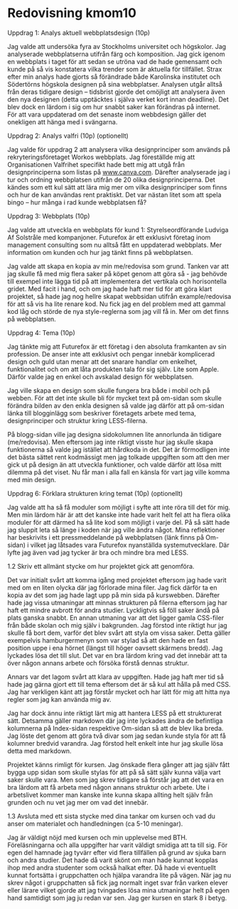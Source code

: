 ---
---
Redovisning kmom10
=========================

Uppdrag 1: Analys aktuell webbplatsdesign (10p)

Jag valde att undersöka fyra av Stockholms universitet och högskolor. Jag analyserade webbplatserna utifrån färg och komposition. Jag gick igenom en webbplats i taget för att sedan se utröna vad de hade gemensamt och kunde på så vis konstatera vilka trender som är aktuella för tillfället. Strax efter min analys hade gjorts så förändrade både Karolinska institutet och Södertörns högskola designen på sina webbplatser. Analysen utgår alltså från deras tidigare design – tidsbrist gjorde det omöjligt att analysera även den nya designen (detta upptäcktes i själva verket kort innan deadline). Det blev dock en lärdom i sig om hur snabbt saker kan förändras på internet. För att vara uppdaterad om det senaste inom webbdesign gäller det onekligen att hänga med i svängarna.

Uppdrag 2: Analys valfri (10p) (optionellt)

Jag valde för uppdrag 2 att analysera vilka designprinciper som används på rekryteringsföretaget Workos webbplats. Jag föreställde mig att Organisationen Valfrihet specifikt hade bett mig att utgå från designprinciperna som listas på www.canva.com. Därefter analyserade jag i tur och ordning webbplatsen utifrån de 20 olika designprinciperna. Det kändes som ett kul sätt att lära mig mer om vilka designprinciper som finns och hur de kan användas rent praktiskt. Det var nästan litet som att spela bingo – hur många i rad kunde webbplatsen få?

Uppdrag 3: Webbplats (10p)

Jag valde att utveckla en webbplats för kund 1: Styrelseordförande Ludviga Af Solstråle med
kompanjoner. Futurefox är ett exklusivt företag inom management consulting som nu alltså fått en uppdaterad webbplats. Mer information om kunden och hur jag tänkt finns på
webbplatsen.

Jag valde att skapa en kopia av min me/redovisa som grund. Tanken var att jag skulle få
med mig flera saker på köpet genom att göra så - jag behövde till exempel inte lägga tid på
att implementera det vertikala och horisontella gridet. Med facit i hand, och om jag hade haft
mer tid för att göra klart projektet, så hade jag nog hellre skapat webbsidan utifrån
example/redovisa för att så vis ha lite renare kod. Nu fick jag en del problem med att gammal
kod låg och störde de nya style-reglerna som jag vill få in. Mer om det finns på webbplatsen.

Uppdrag 4: Tema (10p)

Jag tänkte mig att Futurefox är ett företag i den absoluta framkanten av sin profession. De
anser inte att exklusivt och pengar innebär komplicerad design och guld utan menar att det
snarare handlar om enkelhet, funktionalitet och om att låta produkten tala för sig själv. Lite
som Apple. Därför valde jag en enkel och avskalad design för webbplatsen.

Jag ville skapa en design som skulle fungera bra både i mobil och på webben. För att det
inte skulle bli för mycket text på om-sidan som skulle förändra bilden av den enkla designen
så valde jag därför att på om-sidan länka till blogginlägg som beskriver företagets arbete
med tema, designprinciper och struktur kring LESS-filerna.

På blogg-sidan ville jag designa sidokolumnen lite annorlunda än tidigare (me/redovisa). Men
eftersom jag inte riktigt visste hur jag skulle skapa funktionerna så valde jag istället att
hårdkoda in det. Det är förmodligen inte det bästa sättet rent kodmässigt men jag tolkade
uppgiften som att den mer gick ut på design än att utveckla funktioner, och valde därför att
lösa mitt dilemma på det viset. Nu får man i alla fall en känsla för vart jag ville komma med
min design.

Uppdrag 6: Förklara strukturen kring temat (10p) (optionellt)

Jag valde att ha så få moduler som möjligt i syfte att inte röra till det för mig. Men min lärdom här är att det kanske inte hade varit helt fel att ha flera olika moduler för att därmed ha så lite kod som möjligt i varje del. På så sätt hade jag sluppit leta så länge i koden när jag ville ändra något. Mina reflektioner har beskrivits i ett pressmeddelande på webbplatsen (länk finns på Om-sidan) i vilket jag låtsades vara Futurefox nyanställda systemutvecklare. Där lyfte jag även vad jag tycker är bra och mindre bra med LESS.

1.2 Skriv ett allmänt stycke om hur projektet gick att genomföra.

Det var initialt svårt att komma igång med projektet eftersom jag hade varit med om en liten olycka där jag förlorade mina filer. Jag fick därför ta en kopia av det som jag hade lagt upp på min sida på kurswebben. Därefter hade jag vissa utmaningar att minnas strukturen på filerna eftersom jag har haft ett mindre avbrott för andra studier. Lyckligtvis så föll saker ändå på plats ganska snabbt.
En annan utmaning var att det ligger gamla CSS-filer från både skolan och mig själv i bakgrunden. Jag förstod inte riktigt hur jag skulle få bort dem, varför det blev svårt att styla om vissa saker. Detta gäller exempelvis hamburgermenyn som var stylad så att den hade en fast position uppe i ena hörnet (längst till höger oavsett skärmens bredd). Jag lyckades lösa det till slut. Det var en bra lärdom kring vad det innebär att ta över någon annans arbete och försöka förstå dennas struktur.

Annars var det lagom svårt att klara av uppgiften. Hade jag haft mer tid så hade jag gärna gjort ett till tema eftersom det är så kul att hålla på med CSS. Jag har verkligen känt att jag förstår mycket och har lätt för mig att hitta nya regler som jag kan använda mig av.

Jag har dock ännu inte riktigt lärt mig att hantera LESS på ett strukturerat sätt. Detsamma gäller markdown där jag inte lyckades ändra de befintliga kolumnerna på Index-sidan respektive Om-sidan så att de blev lika breda. Jag löste det genom att göra två divar som jag sedan kunde styla för att få kolumner bredvid varandra. Jag förstod helt enkelt inte hur jag skulle lösa detta med markdown.

Projektet känns rimligt för kursen. Jag önskade flera gånger att jag själv fått bygga upp sidan som skulle stylas för att på så sätt själv kunna välja vart saker skulle vara. Men som jag skrev tidigare så förstår jag att det vara en bra lärdom att få arbeta med någon annans struktur och arbete. Ute i arbetslivet kommer man kanske inte kunna skapa allting helt själv från grunden och nu vet jag mer om vad det innebär.

1.3 Avsluta med ett sista stycke med dina tankar om kursen och vad du anser om materialet och handledningen (ca 5-10 meningar).

Jag är väldigt nöjd med kursen och min upplevelse med BTH. Föreläsningarna och alla uppgifter har varit väldigt smidiga att ta till sig. För egen del hamnade jag tyvärr efter vid flera tillfällen på grund av sjuka barn och andra studier. Det hade då varit skönt om man hade kunnat kopplas ihop med andra studenter som också halkat efter. Då hade vi eventuellt kunnat fortsätta i gruppchatten och hjälpa varandra lite på vägen. När jag nu skrev något i gruppchatten så fick jag normalt inget svar från varken elever eller lärare vilket gjorde att jag tvingades lösa mina utmaningar helt på egen hand samtidigt som jag ju redan var sen. Jag ger kursen en stark 8 i betyg.
